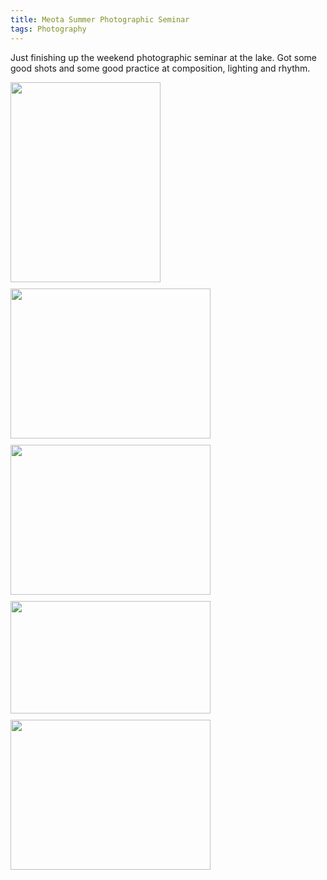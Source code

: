```yaml
---
title: Meota Summer Photographic Seminar
tags: Photography
---
```


Just finishing up the weekend photographic seminar at the lake. Got some good shots and some good practice at composition, lighting and rhythm.

<a href="http://2.bp.blogspot.com/_ZApMPFF0N4c/THC7nF0P32I/AAAAAAAABFw/aYhGw9Dlc98/s1600/MeotaSmall5.jpg"><img alt="" border="0" id="BLOGGER_PHOTO_ID_5508108624524730210" src="http://2.bp.blogspot.com/_ZApMPFF0N4c/THC7nF0P32I/AAAAAAAABFw/aYhGw9Dlc98/s320/MeotaSmall5.jpg" style="margin: 0 10px 10px 0; cursor: pointer; cursor: hand; width: 240px; height: 320px;" /></a>
<a href="http://1.bp.blogspot.com/_ZApMPFF0N4c/THC7micwEtI/AAAAAAAABFo/4X7Q3aoTpIU/s1600/MeotaSmall4.jpg"><img alt="" border="0" id="BLOGGER_PHOTO_ID_5508108615030936274" src="http://1.bp.blogspot.com/_ZApMPFF0N4c/THC7micwEtI/AAAAAAAABFo/4X7Q3aoTpIU/s320/MeotaSmall4.jpg" style="margin: 0 10px 10px 0; cursor: pointer; cursor: hand; width: 320px; height: 240px;" /></a>
<a href="http://1.bp.blogspot.com/_ZApMPFF0N4c/THC7mBaiyGI/AAAAAAAABFg/JDCyZ6qP2m4/s1600/MeotaSmall3.jpg"><img alt="" border="0" id="BLOGGER_PHOTO_ID_5508108606163306594" src="http://1.bp.blogspot.com/_ZApMPFF0N4c/THC7mBaiyGI/AAAAAAAABFg/JDCyZ6qP2m4/s320/MeotaSmall3.jpg" style="margin: 0 10px 10px 0; cursor: pointer; cursor: hand; width: 320px; height: 240px;" /></a>
<a href="http://2.bp.blogspot.com/_ZApMPFF0N4c/THC7l5cgvQI/AAAAAAAABFY/TFtDGxofUBw/s1600/MeotaSmall2.jpg"><img alt="" border="0" id="BLOGGER_PHOTO_ID_5508108604024077570" src="http://2.bp.blogspot.com/_ZApMPFF0N4c/THC7l5cgvQI/AAAAAAAABFY/TFtDGxofUBw/s320/MeotaSmall2.jpg" style="margin: 0 10px 10px 0; cursor: pointer; cursor: hand; width: 320px; height: 180px;" /></a>
<a href="http://4.bp.blogspot.com/_ZApMPFF0N4c/THC7lglXZXI/AAAAAAAABFQ/8p8tOyLO4vg/s1600/MeotaSmall1.jpg"><img alt="" border="0" id="BLOGGER_PHOTO_ID_5508108597350327666" src="http://4.bp.blogspot.com/_ZApMPFF0N4c/THC7lglXZXI/AAAAAAAABFQ/8p8tOyLO4vg/s320/MeotaSmall1.jpg" style="margin: 0 10px 10px 0; cursor: pointer; cursor: hand; width: 320px; height: 240px;" /></a>
